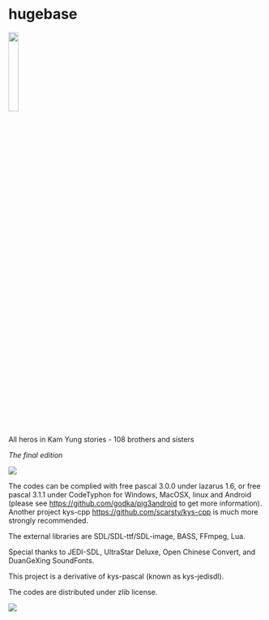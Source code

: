 # hugebase
<img src='https://raw.githubusercontent.com/scarsty/hugebase/master/logo.png' width='20%'/>

All heros in Kam Yung stories - 108 brothers and sisters

*The final edition*

<img src='https://raw.githubusercontent.com/scarsty/hugebase/master/12.png'/>

The codes can be complied with free pascal 3.0.0 under lazarus 1.6, or free pascal 3.1.1 under CodeTyphon for Windows, MacOSX, linux and Android (please see <https://github.com/godka/pig3android> to get more information). 
Another project kys-cpp <https://github.com/scarsty/kys-cpp> is much more strongly recommended.

The external libraries are SDL/SDL-ttf/SDL-image, BASS, FFmpeg, Lua.

Special thanks to JEDI-SDL, UltraStar Deluxe, Open Chinese Convert, and DuanGeXing SoundFonts.

This project is a derivative of kys-pascal (known as kys-jedisdl).

The codes are distributed under zlib license.

<img src='https://raw.githubusercontent.com/scarsty/hugebase/master/12宝树王.jpg'/>
